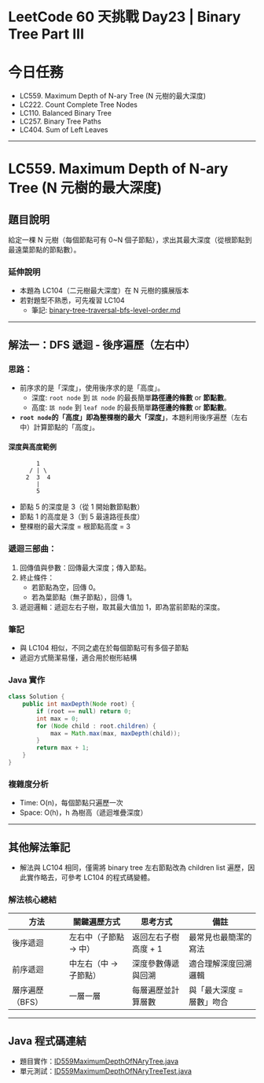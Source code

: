 # LeetCode 60 天挑戰 Day23 | Binary Tree Part III

# 今日任務

- LC559. Maximum Depth of N-ary Tree (N 元樹的最大深度)
- LC222. Count Complete Tree Nodes
- LC110. Balanced Binary Tree
- LC257. Binary Tree Paths
- LC404. Sum of Left Leaves

---

# LC559. Maximum Depth of N-ary Tree (N 元樹的最大深度)

## 題目說明
給定一棵 N 元樹（每個節點可有 0~N 個子節點），求出其最大深度（從根節點到最遠葉節點的節點數）。

### 延伸說明
- 本題為 LC104（二元樹最大深度）在 N 元樹的擴展版本
- 若對題型不熟悉，可先複習 LC104
  - 筆記: [binary-tree-traversal-bfs-level-order.md](../binary-tree-traversal-bfs-level-order.md)

---

## 解法一：DFS 遞迴 - 後序遍歷（左右中）

### 思路：

- 前序求的是「深度」，使用後序求的是「高度」。
  - 深度: `root node` 到 `該 node` 的最長簡單**路徑邊的條數** or **節點數**。
  - 高度: `該 node` 到 `leaf node` 的最長簡單**路徑邊的條數** or **節點數**。
- **`root node`的「高度」即為整棵樹的最大「深度」**，本題利用後序遍歷（左右中）計算節點的「高度」。

#### 深度與高度範例

```
        1
      / | \
     2  3  4
        |
        5
```
- 節點 5 的深度是 3（從 1 開始數節點數）
- 節點 1 的高度是 3（到 5 最遠路徑長度）
- 整棵樹的最大深度 = 根節點高度 = 3

### 遞迴三部曲：
1. 回傳值與參數：回傳最大深度；傳入節點。
2. 終止條件：
    - 若節點為空，回傳 0。
    - 若為葉節點（無子節點），回傳 1。
3. 遞迴邏輯：遞迴左右子樹，取其最大值加 1，即為當前節點的深度。

### 筆記
- 與 LC104 相似，不同之處在於每個節點可有多個子節點
- 遞迴方式簡潔易懂，適合用於樹形結構

### Java 實作

```java
class Solution {
    public int maxDepth(Node root) {
        if (root == null) return 0;
        int max = 0;
        for (Node child : root.children) {
            max = Math.max(max, maxDepth(child));
        }
        return max + 1;
    }
}
```

### 複雜度分析
- Time: O(n)，每個節點只遍歷一次
- Space: O(h)，h 為樹高（遞迴堆疊深度）

---

## 其他解法筆記

- 解法與 LC104 相同，僅需將 binary tree 左右節點改為 children list 遍歷，因此實作略去，可參考 LC104 的程式碼變體。

### 解法核心總結
| 方法        | 關鍵遍歷方式       | 思考方式         | 備註             |
|-----------|--------------|--------------|----------------|
| 後序遞迴      | 左右中（子節點 → 中） | 返回左右子樹高度 + 1 | 最常見也最簡潔的寫法     |
| 前序遞迴      | 中左右（中 → 子節點） | 深度參數傳遞與回溯    | 適合理解深度回溯邏輯     |
| 層序遍歷（BFS） | 一層一層         | 每層遍歷並計算層數    | 與「最大深度 = 層數」吻合 |

---

## Java 程式碼連結
- 題目實作：[ID559MaximumDepthOfNAryTree.java](../../src/main/java/io/github/monty/leetcode/binarytree/ID559MaximumDepthOfNAryTree.java)
- 單元測試：[ID559MaximumDepthOfNAryTreeTest.java](../../src/test/java/io/github/monty/leetcode/binarytree/ID559MaximumDepthOfNAryTreeTest.java)
